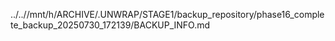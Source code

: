 ../..//mnt/h/ARCHIVE/.UNWRAP/STAGE1/backup_repository/phase16_complete_backup_20250730_172139/BACKUP_INFO.md